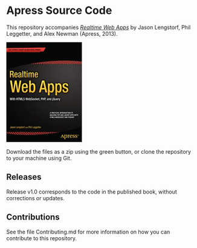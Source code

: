 # Apress Source Code

This repository accompanies [*Realtime Web Apps*](http://www.apress.com/9781430246206) by Jason Lengstorf, Phil Leggetter, and Alex Newman (Apress, 2013).

![Cover image](9781430246206.jpg)

Download the files as a zip using the green button, or clone the repository to your machine using Git.

## Releases

Release v1.0 corresponds to the code in the published book, without corrections or updates.

## Contributions

See the file Contributing.md for more information on how you can contribute to this repository.
